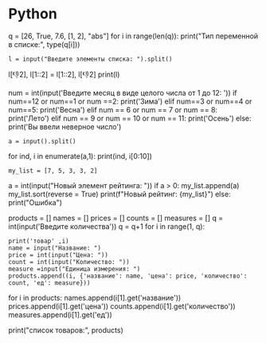 # Python
q = [26, True, 7.6, [1, 2], "abs"]
for i in range(len(q)):
    print("Тип переменной в списке:", type(q[i]))
    
    
    
    
    
    
    l = input("Введите элементы списка: ").split()
l[:-1:2], l[1::2] = l[1::2], l[:-1:2]
print(l)





num = int(input('Введите месяц в виде целого числа от 1 до 12: '))
if num==12 or num==1 or num ==2:
    print('Зима')
elif num==3 or num==4 or num==5:
    print('Весна')
elif num == 6 or num == 7 or num == 8:
    print('Лето')
elif num == 9 or num == 10 or num == 11:
    print('Осень')
else:
    print('Вы ввели неверное число')
    
    
    
    a = input().split()

for ind, i in enumerate(a,1):
    print(ind, i[0:10])
    
    
    
    
    
    
    my_list = [7, 5, 3, 3, 2]
a = int(input("Новый элемент рейтинга: "))
if a > 0:
    my_list.append(a)
    my_list.sort(reverse = True)
    print(f"Новый рейтинг: {my_list}")
else:
    print("Ошибка")







products = []
names = []
prices = []
counts = []
measures = []
q = int(input('Введите количества'))
q = q+1
for i in range(1, q):

    print('товар' ,i)
    name = input("Название: ")
    price = int(input("Цена: "))
    count = int(input("Количество: "))
    measure =input("Единица измерения: ")
    products.append((i, {'название': name, 'цена': price, 'количество': count, 'eд': measure}))

for i in products:
    names.append(i[1].get('название'))
    prices.append(i[1].get('цена'))
    counts.append(i[1].get('количество'))
    measures.append(i[1].get('eд'))

print("список товаров:", products)
    
